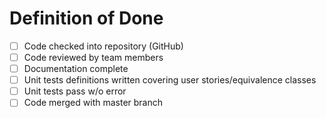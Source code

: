 # Definition of Done

- [ ] Code checked into repository (GitHub)
- [ ] Code reviewed by team members
- [ ] Documentation complete
- [ ] Unit tests definitions written covering user stories/equivalence classes
- [ ] Unit tests pass w/o error
- [ ] Code merged with master branch
